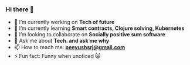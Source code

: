 ### Hi there 👋

- 🔭 I’m currently working on **Tech of future**
- 🌱 I’m currently learning **Smart contracts, Clojure solving, Kubernetes**
- 👯 I’m looking to collaborate on **Socially positive sum software**
- 💬 Ask me about **Tech. and ask me why**
- 📫 How to reach me: **peeyushsrj@gmail.com**
- ⚡ Fun fact: Funny when unoticed 😺

<!--
**peeyushsrj/peeyushsrj** is a ✨ _special_ ✨ repository because its `README.md` (this file) appears on your GitHub profile.
Here are some ideas to get you started:
- 😄 Pronouns: he/him
- 🤔 I’m looking for help with **Networking**

-->

